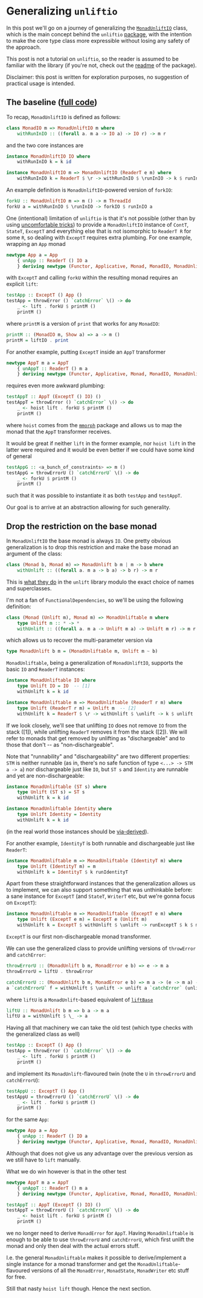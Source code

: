 # Generalizing `unliftio`

In this post we'll go on a journey of generalizing the [`MonadUnliftIO`](https://hackage.haskell.org/package/unliftio-core-0.2.0.1/docs/Control-Monad-IO-Unlift.html#t:MonadUnliftIO) class, which is the main concept behind the `unliftio` [package](https://hackage.haskell.org/package/unliftio), with the intention to make the core type class more expressible without losing any safety of the approach.

This post is not a tutorial on `unliftio`, so the reader is assumed to be familiar with the library (if you're not, check out the [readme](https://github.com/fpco/unliftio#readme) of the package).

Disclaimer: this post is written for exploration purposes, no suggestion of practical usage is intended.

## The baseline ([full code](./src/UnliftIO.hs))

To recap, `MonadUnliftIO` is defined as follows:

```haskell
class MonadIO m => MonadUnliftIO m where
    withRunInIO :: ((forall a. m a -> IO a) -> IO r) -> m r
```

and the two core instances are

```haskell
instance MonadUnliftIO IO where
    withRunInIO k = k id

instance MonadUnliftIO m => MonadUnliftIO (ReaderT e m) where
    withRunInIO k = ReaderT $ \r -> withRunInIO $ \runInIO -> k $ runInIO . flip runReaderT r
```

An example definition is `MonadUnliftIO`-powered version of `forkIO`:

```haskell
forkU :: MonadUnliftIO m => m () -> m ThreadId
forkU a = withRunInIO $ \runInIO -> forkIO $ runInIO a
```

One (intentional) limitation of `unliftio` is that it's not possible (other than by using [uncomfortable tricks](https://github.com/fpco/unliftio/issues/68)) to provide a `MonadUnliftIO` instance of `ContT`, `StateT`, `ExceptT` and everything else that is not isomorphic to `ReaderT R` for some `R`, so dealing with `ExceptT` requires extra plumbing. For one example, wrapping an `App` monad

```haskell
newtype App a = App
    { unApp :: ReaderT () IO a
    } deriving newtype (Functor, Applicative, Monad, MonadIO, MonadUnliftIO)
```

with `ExceptT` and calling `forkU` within the resulting monad requires an explicit `lift`:

```haskell
testApp :: ExceptT () App ()
testApp = throwError () `catchError` \() -> do
    _ <- lift . forkU $ printM ()
    printM ()
```

where `printM` is a version of `print` that works for any `MonadIO`:

```haskell
printM :: (MonadIO m, Show a) => a -> m ()
printM = liftIO . print
```

For another example, putting `ExceptT` inside an `AppT` transformer

```haskell
newtype AppT m a = AppT
    { unAppT :: ReaderT () m a
    } deriving newtype (Functor, Applicative, Monad, MonadIO, MonadUnliftIO, MonadError e, MFunctor)
```

requires even more awkward plumbing:

```haskell
testAppT :: AppT (ExceptT () IO) ()
testAppT = throwError () `catchError` \() -> do
    _ <- hoist lift . forkU $ printM ()
    printM ()
```

where `hoist` comes from the [`mmorph`](https://hackage.haskell.org/package/mmorph) package and allows us to map the monad that the `AppT` transformer receives.

It would be great if neither `lift` in the former example, nor `hoist lift` in the latter were required and it would be even better if we could have some kind of general

```haskell
testAppG :: <a_bunch_of_constraints> => m ()
testAppG = throwErrorU () `catchErrorU` \() -> do
    _ <- forkU $ printM ()
    printM ()
```

such that it was possible to instantiate it as both `testApp` and `testAppT`.

Our goal is to arrive at an abstraction allowing for such generality.

## Drop the restriction on the base monad

In `MonadUnliftIO` the base monad is always `IO`. One pretty obvious generalization is to drop this restriction and make the base monad an argument of the class:

```haskell
class (Monad b, Monad m) => MonadUnlift b m | m -> b where
    withUnlift :: ((forall a. m a -> b a) -> b r) -> m r
```

This is [what they do](https://github.com/kowainik/unlift/blob/132e8faa00a44f06dfeb2375fff6d77f64dc96b4/src/Unlift.hs#L66-L74) in the `unlift` library modulo the exact choice of names and superclasses.

I'm not a fan of `FunctionalDependencies`, so we'll be using the following definition:

```haskell
class (Monad (Unlift m), Monad m) => MonadUnliftable m where
    type Unlift m :: * -> *
    withUnlift :: ((forall a. m a -> Unlift m a) -> Unlift m r) -> m r
```

which allows us to recover the multi-parameter version via

```haskell
type MonadUnlift b m = (MonadUnliftable m, Unlift m ~ b)
```

`MonadUnliftable`, being a generalization of `MonadUnliftIO`, supports the basic `IO` and `ReaderT` instances:

```haskell
instance MonadUnliftable IO where
    type Unlift IO = IO  -- [1]
    withUnlift k = k id

instance MonadUnliftable m => MonadUnliftable (ReaderT r m) where
    type Unlift (ReaderT r m) = Unlift m  -- [2]
    withUnlift k = ReaderT $ \r -> withUnlift $ \unlift -> k $ unlift . flip runReaderT r
```

If we look closely, we'll see that unlifting `IO` does not remove `IO` from the stack ([1]), while unlifting `ReaderT` removes it from the stack ([2]). We will refer to monads that get removed by unlifting as "dischargeable" and to those that don't -- as "non-dischargeable".

Note that "runnability" and "dischargeability" are two different properties: `STM` is neither runnable (as in, there's no safe function of type `<...> -> STM a -> a`) nor dischargeable just like `IO`, but `ST s` and `Identity` are runnable and yet are non-dischargeable:

```haskell
instance MonadUnliftable (ST s) where
    type Unlift (ST s) = ST s
    withUnlift k = k id

instance MonadUnliftable Identity where
    type Unlift Identity = Identity
    withUnlift k = k id
```

(in the real world those instances should be [via-derived](https://ghc.gitlab.haskell.org/ghc/doc/users_guide/exts/deriving_via.html)).

For another example, `IdentityT` is both runnable and dischargeable just like `ReaderT`:

```haskell
instance MonadUnliftable m => MonadUnliftable (IdentityT m) where
    type Unlift (IdentityT m) = m
    withUnlift k = IdentityT $ k runIdentityT
```

Apart from these straightforward instances that the generalization allows us to implement, we can also support something that was unthinkable before: a sane instance for `ExceptT` (and `StateT`, `WriterT` etc, but we're gonna focus on `ExceptT`):

```haskell
instance MonadUnliftable m => MonadUnliftable (ExceptT e m) where
    type Unlift (ExceptT e m) = ExceptT e (Unlift m)
    withUnlift k = ExceptT $ withUnlift $ \unlift -> runExceptT $ k $ mapExceptT unlift
```

`ExceptT` is our first non-dischargeable monad transformer.

We can use the generalized class to provide unlifting versions of `throwError` and `catchError`:

```haskell
throwErrorU :: (MonadUnlift b m, MonadError e b) => e -> m a
throwErrorU = liftU . throwError

catchErrorU :: (MonadUnlift b m, MonadError e b) => m a -> (e -> m a) -> m a
a `catchErrorU` f = withUnlift $ \unlift -> unlift a `catchError` (unlift . f)
```

where `liftU` is a `MonadUnlift`-based equivalent of [`liftBase`](https://hackage.haskell.org/package/transformers-base-0.4.5.2/docs/Control-Monad-Base.html#v:liftBase)

```haskell
liftU :: MonadUnlift b m => b a -> m a
liftU a = withUnlift $ \_ -> a
```

Having all that machinery we can take the old test (which type checks with the generalized class as well)

```haskell
testApp :: ExceptT () App ()
testApp = throwError () `catchError` \() -> do
    _ <- lift . forkU $ printM ()
    printM ()
```

and implement its `MonadUnlift`-flavoured twin (note the `U` in `throwErrorU` and `catchErrorU`):

```haskell
testAppU :: ExceptT () App ()
testAppU = throwErrorU () `catchErrorU` \() -> do
    _ <- lift . forkU $ printM ()
    printM ()
```

for the same `App`:

```haskell
newtype App a = App
    { unApp :: ReaderT () IO a
    } deriving newtype (Functor, Applicative, Monad, MonadIO, MonadUnliftable)
```

Although that does not give us any advantage over the previous version as we still have to `lift` manually.

What we do win however is that in the other test

```haskell
newtype AppT m a = AppT
    { unAppT :: ReaderT () m a
    } deriving newtype (Functor, Applicative, Monad, MonadIO, MonadUnliftable, MFunctor)

testAppT :: AppT (ExceptT () IO) ()
testAppT = throwErrorU () `catchErrorU` \() -> do
    _ <- hoist lift . forkU $ printM ()
    printM ()
```

we no longer need to derive `MonadError` for `AppT`. Having `MonadUnliftable` is enough to be able to use `throwErrorU` and `catchErrorU`, which first unlift the monad and only then deal with the actual errors stuff.

I.e. the general `MonadUnliftable` makes it possible to derive/implement a single instance for a monad transformer and get the `MonadUnliftable`-flavoured versions of all the `MonadError`, `MonadState`, `MonadWriter` etc stuff for free.

Still that nasty `hoist lift` though. Hence the next section.
